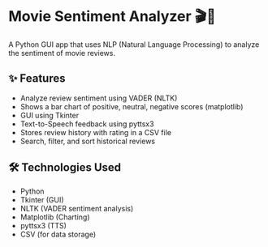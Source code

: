 # Movie Sentiment Analyzer 🎬🧠

A Python GUI app that uses NLP (Natural Language Processing) to analyze the sentiment of movie reviews.

## ✨ Features
- Analyze review sentiment using VADER (NLTK)
- Shows a bar chart of positive, neutral, negative scores (matplotlib)
- GUI using Tkinter
- Text-to-Speech feedback using pyttsx3
- Stores review history with rating in a CSV file
- Search, filter, and sort historical reviews

## 🛠️ Technologies Used
- Python
- Tkinter (GUI)
- NLTK (VADER sentiment analysis)
- Matplotlib (Charting)
- pyttsx3 (TTS)
- CSV (for data storage)